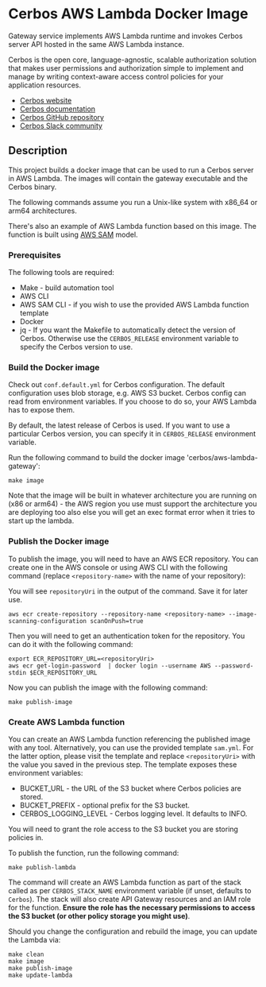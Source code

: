 Cerbos AWS Lambda Docker Image
==============================
Gateway service implements AWS Lambda runtime and invokes Cerbos server API hosted in the same AWS Lambda instance.

Cerbos is the open core, language-agnostic, scalable authorization solution that makes user permissions and authorization simple to implement and manage by writing context-aware access control policies for your application resources.

* [Cerbos website](https://cerbos.dev)
* [Cerbos documentation](https://docs.cerbos.dev)
* [Cerbos GitHub repository](https://github.com/cerbos/cerbos)
* [Cerbos Slack community](http://go.cerbos.io/slack)

## Description
This project builds a docker image that can be used to run a Cerbos server in AWS Lambda. The images will contain the gateway executable and the Cerbos binary.

The following commands assume you run a Unix-like system with x86_64 or arm64 architectures.

There's also an example of AWS Lambda function based on this image. The function is built using [AWS SAM](https://docs.aws.amazon.com/serverless-application-model/latest/developerguide/what-is-sam.html) model.

### Prerequisites

The following tools are required:
- Make - build automation tool
- AWS CLI
- AWS SAM CLI - if you wish to use the provided AWS Lambda function template
- Docker
- jq - If you want the Makefile to automatically detect the version of Cerbos. Otherwise use the `CERBOS_RELEASE` environment variable to specify the Cerbos version to use.


### Build the Docker image

Check out `conf.default.yml` for Cerbos configuration. The default configuration uses blob storage, e.g. AWS S3 bucket. Cerbos config can read from environment variables. If you choose to do so, your AWS Lambda has to expose them.

By default, the latest release of Cerbos is used. If you want to use a particular Cerbos version, you can specify it in `CERBOS_RELEASE` environment variable.

Run the following command to build the docker image 'cerbos/aws-lambda-gateway':
```shell
make image
```

Note that the image will be built in whatever architecture you are running on (x86 or arm64) - the AWS region you use must support the architecture you are deploying too also else you will get an exec format error when it tries to start up the lambda.

### Publish the Docker image

To publish the image, you will need to have an AWS ECR repository. You can create one in the AWS console or using AWS CLI with the following command (replace `<repository-name>` with the name of your repository):

You will see `repositoryUri` in the output of the command. Save it for later use.
```shell
aws ecr create-repository --repository-name <repository-name> --image-scanning-configuration scanOnPush=true
```

Then you will need to get an authentication token for the repository. You can do it with the following command:

```shell
export ECR_REPOSITORY_URL=<repositoryUri>
aws ecr get-login-password  | docker login --username AWS --password-stdin $ECR_REPOSITORY_URL
```

Now you can publish the image with the following command:
```shell
make publish-image
```

### Create AWS Lambda function
You can create an AWS Lambda function referencing the published image with any tool. Alternatively, you can use the provided template `sam.yml`. For the latter option, please visit the template and replace `<repositoryUri>` with the value you saved in the previous step. The template exposes these environment variables:
- BUCKET_URL - the URL of the S3 bucket where Cerbos policies are stored.
- BUCKET_PREFIX - optional prefix for the S3 bucket.
- CERBOS_LOGGING_LEVEL - Cerbos logging level. It defaults to INFO.

You will need to grant the role access to the S3 bucket you are storing policies in.

To publish the function, run the following command:
```shell
make publish-lambda
```

The command will create an AWS Lambda function as part of the stack called as per `CERBOS_STACK_NAME` environment variable (if unset, defaults to `Cerbos`). The stack will also create API Gateway resources and an IAM role for the function. **Ensure the role has the necessary permissions to access the S3 bucket (or other policy storage you might use)**.

Should you change the configuration and rebuild the image, you can update the Lambda via:

```shell
make clean
make image
make publish-image
make update-lambda
```
